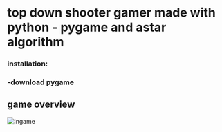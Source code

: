 # top down shooter gamer made with python - pygame and astar algorithm
### installation:
### -download pygame 

## game overview
![ingame](https://github.com/alahmad-loay/pygame-algo/assets/108299248/160c8828-2ef7-4d4b-90dc-62a930cfdee4)
